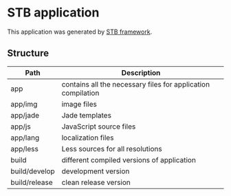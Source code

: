 STB application
===============

This application was generated by [STB framework](https://www.npmjs.org/package/stb-cli).


## Structure

 Path          | Description
---------------|-------------
 app           | contains all the necessary files for application compilation
 app/img       | image files
 app/jade      | Jade templates
 app/js        | JavaScript source files
 app/lang      | localization files
 app/less      | Less sources for all resolutions
 build         | different compiled versions of application
 build/develop | development version
 build/release | clean release version
